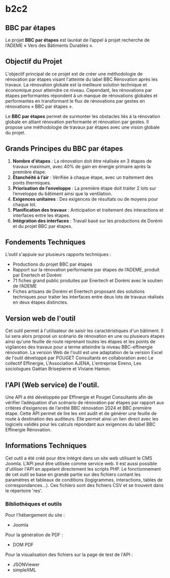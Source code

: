 # b2c2

## BBC par étapes

Le projet **BBC par étapes** est lauréat de l’appel à projet recherche de l’ADEME « Vers des Bâtiments Durables ». 

## Objectif du Projet

L'objectif principal de ce projet est de créer une méthodologie de rénovation par étapes visant l'atteinte du label BBC Rénovation après les travaux. La rénovation globale est la meilleure solution technique et économique pour atteindre ce niveau. Cependant, les rénovations par étapes performantes répondent à un manque de rénovations globales et performantes en transformant le flux de rénovations par gestes en rénovations « BBC par étapes ».

Le **BBC par étapes** permet de surmonter les obstacles liés à la rénovation globale en alliant rénovation performante et rénovation par gestes. Il propose une méthodologie de travaux par étapes avec une vision globale du projet.

## Grands Principes du BBC par étapes

1. **Nombre d'étapes** : La rénovation doit être réalisée en 3 étapes de travaux maximum, avec 40% de gain en énergie primaire après la première étape.
2. **Étanchéité à l’air** : Vérifiée à chaque étape, avec un traitement des ponts thermiques.
3. **Priorisation de l’enveloppe** : La première étape doit traiter 2 lots sur l’enveloppe du bâtiment ainsi que la ventilation.
4. **Exigences unitaires** : Des exigences de résultats ou de moyens pour chaque lot.
5. **Planification des travaux** : Anticipation et traitement des interactions et interfaces entre les étapes.
6. **Intégration des interfaces** : Travail basé sur les productions de Dorémi et du projet BBC par étapes.


## Fondements Techniques

L’outil s'appuie sur plusieurs rapports techniques :
- Productions du projet BBC par étapes
- Rapport sur la rénovation performante par étapes de l’ADEME, produit par Enertech et Dorémi
- 71 fiches grand public produites par Enertech et Dorémi avec le soutien de l’ADEME
- Fiches artisans de Dorémi et Enertech proposant des solutions techniques pour traiter les interfaces entre deux lots de travaux réalisés en deux étapes distinctes.

## Version web de l'outil
Cet outil permet à l'utilisateur de saisir les caractéristiques d'un bâtiment. Il lui sera alors proposé un scénario de rénovation en une ou plusieurs étapes ainsi qu'une feuille de route reprenant toutes les étapes et les points de vigilances des travaux pour a terme atteindre la niveau BBC-effinergie rénovation.
La version Web de l'outil est une adaptation de la version Excel de l'outil développé par POUGET Consultants en collaboration avec Le collectif Effinergie, L'Association AJENA, L'entreprise Eireno, Les sociologues Gaëtan Brisepierre et Viviane Hamon.

## l'API (Web service) de l'outil.
Une API a été développée par Effinergie et Pouget Consultants afin de vérifier l’adéquation d’un scénario de rénovation par étapes par rapport aux critères d’exigences de l’arrêté BBC rénovation 2024 et BBC première étape. Cette API permet de lire les xml audit et de générer une feuille de route à destination des auditeurs. Elle permet ainsi un lien direct avec les logiciels validés pour les calculs répondant aux exigences du label BBC Effinergie Rénovation.

## Informations Techniques
Cet outil a été créé pour être intégré dans un site web utilisant le CMS Joomla. L'API peut être utilisée comme service web. Il est aussi possible d'utiliser l'API en appelant directement les scripts PHP.
Le fonctionnement de cet outil se base en grande partie sur des fichiers contant les paramètres et tableaux de conditions (logigrammes, interactions, tables de correspondances...). Ces fichiers sont des fichiers CSV et se trouvent dans le répertoire 'res'.

### Bibliothèques et outils 
Pour l'hébergement du site :
- Joomla

Pour la génération de PDF : 
- DOM PDF

Pour la visualisation des fichiers sur la page de test de l'API : 
- JSONViewer
- simpleXML